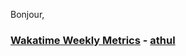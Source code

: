 Bonjour,

### [Wakatime Weekly Metrics](https://github.com/daddykoala) - [athul](https://github.com/daddykoala/) 
